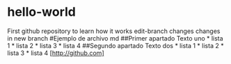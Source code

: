 # hello-world
First github repository to learn how it works
edit-branch changes
changes in new branch
#Ejemplo de archivo md
##Primer apartado
	Texto uno
	* lista 1
	* lista 2
	* lista 3
	* lista 4
##Segundo apartado
	Texto dos
	* lista 1
	* lista 2
	* lista 3
	* lista 4
[http://github.com]	
